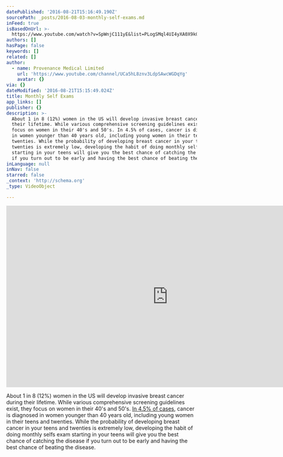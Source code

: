 ```yaml
---
datePublished: '2016-08-21T15:16:49.190Z'
sourcePath: _posts/2016-08-03-monthly-self-exams.md
inFeed: true
isBasedOnUrl: >-
  https://www.youtube.com/watch?v=SpWnjC111yE&list=PLogSMql4UI4yXA0X9kGsR1tqqizx_smmH&index=1
authors: []
hasPage: false
keywords: []
related: []
author:
  - name: Provenance Medical Limited
    url: 'https://www.youtube.com/channel/UCa5hL8znv3LdpSAwcWGDqYg'
    avatar: {}
via: {}
dateModified: '2016-08-21T15:15:49.024Z'
title: Monthly Self Exams
app_links: []
publisher: {}
description: >-
  About 1 in 8 (12%) women in the US will develop invasive breast cancer during
  their lifetime. While various comprehensive screening guidelines exist, they
  focus on women in their 40's and 50's. In 4.5% of cases, cancer is diagnosed
  in women younger than 40 years old, including young women in their teens and
  twenties. While the probability of developing breast cancer in your teens and
  twenties is extremely low, developing the habit of doing monthly selfs exam
  starting in your teens will give you the best chance of catching the disease
  if you turn out to be early and having the best chance of beating the disease.
inLanguage: null
inNav: false
starred: false
_context: 'http://schema.org'
_type: VideoObject

---
```

<iframe src="https://cdn.embedly.com/widgets/media.html?src=https%3A%2F%2Fwww.youtube.com%2Fembed%2Fvideoseries%3Flist%3DPLogSMql4UI4yXA0X9kGsR1tqqizx_smmH&amp;url=http%3A%2F%2Fwww.youtube.com%2Fwatch%3Fv%3DSpWnjC111yE&amp;image=https%3A%2F%2Fi.ytimg.com%2Fvi%2FSpWnjC111yE%2Fhqdefault.jpg&amp;key=b7d04c9b404c499eba89ee7072e1c4f7&amp;type=text%2Fhtml&amp;schema=youtube" width="854" height="480" scrolling="no" frameborder="0" allowfullscreen="" style=""></iframe>

About 1 in 8 (12%) women in the US will develop invasive breast cancer during their lifetime. While various comprehensive screening guidelines exist, they focus on women in their 40's and 50's. [In 4.5% of cases][0], cancer is diagnosed in women younger than 40 years old, including young women in their teens and twenties. While the probability of developing breast cancer in your teens and twenties is extremely low, developing the habit of doing monthly selfs exam starting in your teens will give you the best chance of catching the disease if you turn out to be early and having the best chance of beating the disease.

[0]: http://www.cancer.org/acs/groups/content/@research/documents/document/acspc-046381.pdf